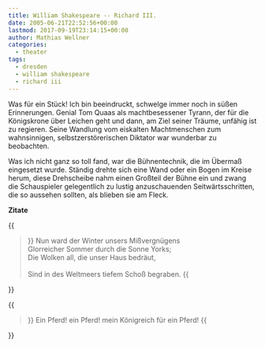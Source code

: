 ```yaml
---
title: William Shakespeare -- Richard III.
date: 2005-06-21T22:52:56+00:00
lastmod: 2017-09-19T23:14:15+00:00
author: Mathias Wellner
categories:
  - theater
tags:
  - dresden
  - william shakespeare
  - richard iii
---
```

Was für ein Stück! Ich bin beeindruckt, schwelge immer noch in süßen Erinnerungen. Genial Tom Quaas als machtbesessener Tyrann, der für die Königskrone über Leichen geht und dann, am Ziel seiner Träume, unfähig ist zu regieren. Seine Wandlung vom eiskalten Machtmenschen zum wahnsinnigen, selbstzerstörerischen Diktator war wunderbar zu beobachten.

Was ich nicht ganz so toll fand, war die Bühnentechnik, die im Übermaß eingesetzt wurde. Ständig drehte sich eine Wand oder ein Bogen im Kreise herum, diese Drehscheibe nahm einen Großteil der Bühne ein und zwang die Schauspieler gelegentlich zu lustig anzuschauenden Seitwärtsschritten, die so aussehen sollten, als blieben sie am Fleck.

**Zitate**

{{<blockquote>}}
Nun ward der Winter unsers Mißvergnügens<br>
Glorreicher Sommer durch die Sonne Yorks;<br>
Die Wolken all, die unser Haus bedräut,<br>  
Sind in des Weltmeers tiefem Schoß begraben.
{{</blockquote>}}

{{<blockquote>}}
Ein Pferd! ein Pferd! mein Königreich für ein Pferd!
{{</blockquote>}}
